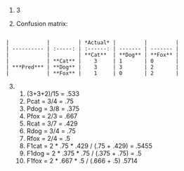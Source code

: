 1. 3

2. Confusion matrix:
```

|            |         | *Actual* |         |         |
| ---------- | :-----: | :------: | ------- | ------- |
|            |         | **Cat**  | **Dog** | **Fox** |
|            | **Cat** |    3     | 1       | 0       |
| ***Pred*** | **Dog** |    3     | 3       | 2       |
|            | **Fox** |    1     | 0       | 2       |
```
3. 
	1. (3+3+2)/15 = .533 
	2. Pcat = 3/4 = .75
	3. Pdog = 3/8 = .375
	4. Pfox = 2/3 = .667
	5. Rcat = 3/7 = .429
	6. Rdog = 3/4 = .75
	7. Rfox = 2/4 = .5
	8. F1cat = 2 * .75 * .429 / (.75 + .429) = .5455
	9. F1dog = 2 * .375 * .75 / (.375 + .75) = .5
	10. F1fox = 2 * .667 * .5 / (.666 + .5) .5714
 
